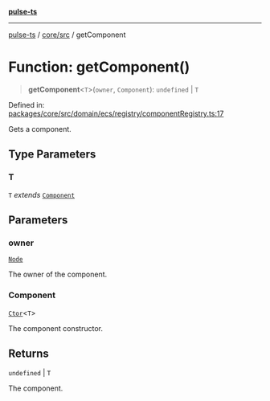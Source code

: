 [**pulse-ts**](../../../README.md)

***

[pulse-ts](../../../README.md) / [core/src](../README.md) / getComponent

# Function: getComponent()

> **getComponent**\<`T`\>(`owner`, `Component`): `undefined` \| `T`

Defined in: [packages/core/src/domain/ecs/registry/componentRegistry.ts:17](https://github.com/jlehett/pulse-ts/blob/a2a18767041a6b69ca4c5f6131d2de266097750e/packages/core/src/domain/ecs/registry/componentRegistry.ts#L17)

Gets a component.

## Type Parameters

### T

`T` *extends* [`Component`](../classes/Component.md)

## Parameters

### owner

[`Node`](../classes/Node.md)

The owner of the component.

### Component

[`Ctor`](../type-aliases/Ctor.md)\<`T`\>

The component constructor.

## Returns

`undefined` \| `T`

The component.
